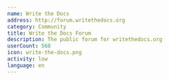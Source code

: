 ```yaml
---
name: Write the Docs
address: http://forum.writethedocs.org
category: Community
title: Write the Docs Forum
description: The public forum for writethedocs.org
userCount: 568
icon: write-the-docs.png
activity: low
language: en
---
```

